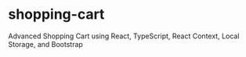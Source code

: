 # shopping-cart
Advanced Shopping Cart using React, TypeScript, React Context, Local Storage, and Bootstrap
